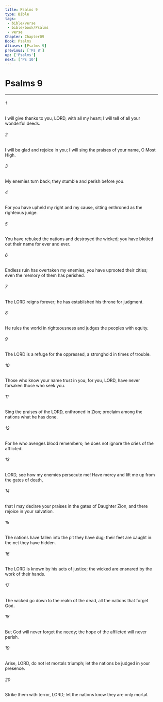 ```yaml
---
title: Psalms 9
type: Bible
tags:
 - bible/verse
 - bible/book/Psalms
 - verse
Chapter: Chapter09
Book: Psalms
Aliases: [Psalms 9]
previous: ['Ps 8']
up: ['Psalms']
next: ['Ps 10']
---
```

# Psalms 9

***


###### 1 
I will give thanks to you, LORD, with all my heart; I will tell of all your wonderful deeds. 

###### 2 
I will be glad and rejoice in you; I will sing the praises of your name, O Most High. 

###### 3 
My enemies turn back; they stumble and perish before you. 

###### 4 
For you have upheld my right and my cause, sitting enthroned as the righteous judge. 

###### 5 
You have rebuked the nations and destroyed the wicked; you have blotted out their name for ever and ever. 

###### 6 
Endless ruin has overtaken my enemies, you have uprooted their cities; even the memory of them has perished. 

###### 7 
The LORD reigns forever; he has established his throne for judgment. 

###### 8 
He rules the world in righteousness and judges the peoples with equity. 

###### 9 
The LORD is a refuge for the oppressed, a stronghold in times of trouble. 

###### 10 
Those who know your name trust in you, for you, LORD, have never forsaken those who seek you. 

###### 11 
Sing the praises of the LORD, enthroned in Zion; proclaim among the nations what he has done. 

###### 12 
For he who avenges blood remembers; he does not ignore the cries of the afflicted. 

###### 13 
LORD, see how my enemies persecute me! Have mercy and lift me up from the gates of death, 

###### 14 
that I may declare your praises in the gates of Daughter Zion, and there rejoice in your salvation. 

###### 15 
The nations have fallen into the pit they have dug; their feet are caught in the net they have hidden. 

###### 16 
The LORD is known by his acts of justice; the wicked are ensnared by the work of their hands. 

###### 17 
The wicked go down to the realm of the dead, all the nations that forget God. 

###### 18 
But God will never forget the needy; the hope of the afflicted will never perish. 

###### 19 
Arise, LORD, do not let mortals triumph; let the nations be judged in your presence. 

###### 20 
Strike them with terror, LORD; let the nations know they are only mortal. 
